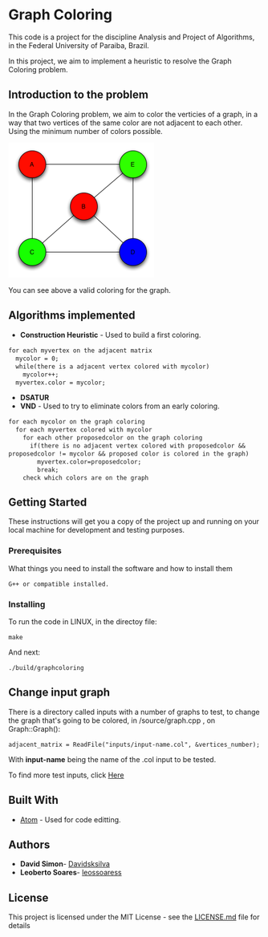 # Graph Coloring

This code is a project for the discipline Analysis and Project of Algorithms, in the Federal University of Paraiba, Brazil.

In this project, we aim to implement a heuristic to resolve the Graph Coloring problem.

## Introduction to the problem

In the Graph Coloring problem, we aim to color the verticies of a graph, in a way that two vertices of the same color are not adjacent to each other. Using the minimum number of colors possible.

![Vertex_Coloring](vertex_coloring.png)

You can see above a valid coloring for the graph.

## Algorithms implemented

* **Construction Heuristic** - Used to build a first coloring.
````
for each myvertex on the adjacent matrix
  mycolor = 0;
  while(there is a adjacent vertex colored with mycolor)
    mycolor++;
  myvertex.color = mycolor;
````
* **DSATUR**
* **VND** - Used to try to eliminate colors from an early coloring.
````
for each mycolor on the graph coloring
  for each myvertex colored with mycolor
    for each other proposedcolor on the graph coloring
      if(there is no adjacent vertex colored with proposedcolor && proposedcolor != mycolor && proposed color is colored in the graph)
        myvertex.color=proposedcolor;
        break;
    check which colors are on the graph
````



## Getting Started

These instructions will get you a copy of the project up and running on your local machine for development and testing purposes.

### Prerequisites

What things you need to install the software and how to install them

```
G++ or compatible installed.
```

### Installing

To run the code in LINUX, in the directoy file:

```
make
```

And next:

```
./build/graphcoloring
```

## Change input graph

There is a directory called inputs with a number of graphs to test, to change the graph that's going to be colored, in /source/graph.cpp , on Graph::Graph():

```
adjacent_matrix = ReadFile("inputs/input-name.col", &vertices_number);
```
With **input-name** being the name of the .col input to be tested.

To find more test inputs, click [Here](http://cse.unl.edu/~tnguyen/npbenchmarks/graphcoloring.html)

## Built With

* [Atom](https://atom.io/) - Used for code editting.

## Authors

* **David Simon**- [Davidsksilva](https://github.com/Davidsksilva)
* **Leoberto Soares**- [leossoaress](https://github.com/leossoaress)

## License

This project is licensed under the MIT License - see the [LICENSE.md](LICENSE.md) file for details
